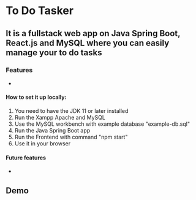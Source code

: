 # To Do Tasker

## It is a fullstack web app on Java Spring Boot, React.js and MySQL where you can easily manage your to do tasks

### Features
*

#### How to set it up locally:
1. You need to have the JDK 11 or later installed
2. Run the Xampp Apache and MySQL
3. Use the MySQL workbench with example database "example-db.sql"
4. Run the Java Spring Boot app
5. Run the Frontend with command "npm start"
6. Use it in your browser

#### Future features
*

## Demo

#### 

